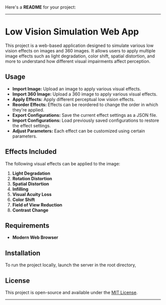 Here's a **README** for your project:

---

# Low Vision Simulation Web App

This project is a web-based application designed to simulate various low vision effects on images and 360 images. It allows users to apply multiple image effects such as light degradation, color shift, spatial distortion, and more to understand how different visual impairments affect perception.

## Usage

- **Import Image:** Upload an image to apply various visual effects.
- **Import 360 Image:** Upload a 360 image to apply various visual effects.
- **Apply Effects:** Apply different perceptual low vision effects.
- **Reorder Effects:** Effects can be reordered to change the order in which they're applied.
- **Export Configurations:** Save the current effect settings as a JSON file.
- **Import Configurations:** Load previously saved configurations to restore the effect settings.
- **Adjust Parameters:** Each effect can be customized using certain parameters.

## Effects Included

The following visual effects can be applied to the image:

1. **Light Degradation**
2. **Rotation Distortion**
3. **Spatial Distortion**
4. **Infilling**
5. **Visual Acuity Loss**
6. **Color Shift**
7. **Field of View Reduction**
8. **Contrast Change**

## Requirements

- **Modern Web Browser**

## Installation

To run the project locally, launch the server in the root directory,

## License

This project is open-source and available under the [MIT License](LICENSE).

---